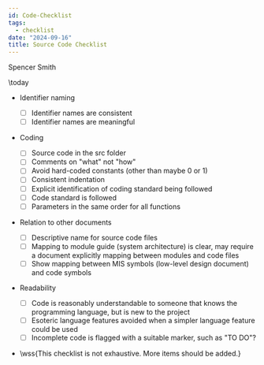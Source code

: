 ```yaml
---
id: Code-Checklist
tags:
  - checklist
date: "2024-09-16"
title: Source Code Checklist
---
```


Spencer Smith

\today

- Identifier naming

  - [ ] Identifier names are consistent
  - [ ] Identifier names are meaningful

- Coding

  - [ ] Source code in the src folder
  - [ ] Comments on "what" not "how"
  - [ ] Avoid hard-coded constants (other than maybe 0 or 1)
  - [ ] Consistent indentation
  - [ ] Explicit identification of coding standard being followed
  - [ ] Code standard is followed
  - [ ] Parameters in the same order for all functions

- Relation to other documents

  - [ ] Descriptive name for source code files
  - [ ] Mapping to module guide (system architecture) is clear, may require a document explicitly mapping between modules and code files
  - [ ] Show mapping between MIS symbols (low-level design document) and code symbols

- Readability

  - [ ] Code is reasonably understandable to someone that knows the programming language, but is new to the project
  - [ ] Esoteric language features avoided when a simpler language feature could be used
  - [ ] Incomplete code is flagged with a suitable marker, such as "TO DO"?

- \wss{This checklist is not exhaustive. More items should be added.}
